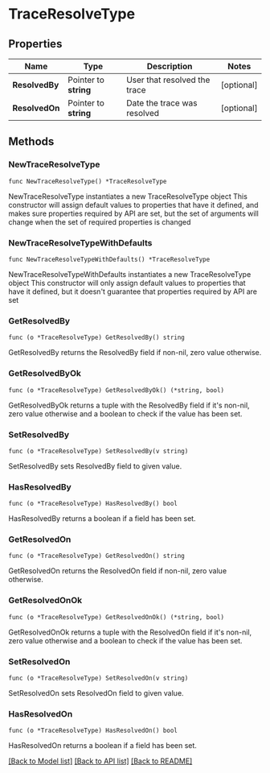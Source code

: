 # TraceResolveType

## Properties

Name | Type | Description | Notes
------------ | ------------- | ------------- | -------------
**ResolvedBy** | Pointer to **string** | User that resolved the trace | [optional] 
**ResolvedOn** | Pointer to **string** | Date the trace was resolved | [optional] 

## Methods

### NewTraceResolveType

`func NewTraceResolveType() *TraceResolveType`

NewTraceResolveType instantiates a new TraceResolveType object
This constructor will assign default values to properties that have it defined,
and makes sure properties required by API are set, but the set of arguments
will change when the set of required properties is changed

### NewTraceResolveTypeWithDefaults

`func NewTraceResolveTypeWithDefaults() *TraceResolveType`

NewTraceResolveTypeWithDefaults instantiates a new TraceResolveType object
This constructor will only assign default values to properties that have it defined,
but it doesn't guarantee that properties required by API are set

### GetResolvedBy

`func (o *TraceResolveType) GetResolvedBy() string`

GetResolvedBy returns the ResolvedBy field if non-nil, zero value otherwise.

### GetResolvedByOk

`func (o *TraceResolveType) GetResolvedByOk() (*string, bool)`

GetResolvedByOk returns a tuple with the ResolvedBy field if it's non-nil, zero value otherwise
and a boolean to check if the value has been set.

### SetResolvedBy

`func (o *TraceResolveType) SetResolvedBy(v string)`

SetResolvedBy sets ResolvedBy field to given value.

### HasResolvedBy

`func (o *TraceResolveType) HasResolvedBy() bool`

HasResolvedBy returns a boolean if a field has been set.

### GetResolvedOn

`func (o *TraceResolveType) GetResolvedOn() string`

GetResolvedOn returns the ResolvedOn field if non-nil, zero value otherwise.

### GetResolvedOnOk

`func (o *TraceResolveType) GetResolvedOnOk() (*string, bool)`

GetResolvedOnOk returns a tuple with the ResolvedOn field if it's non-nil, zero value otherwise
and a boolean to check if the value has been set.

### SetResolvedOn

`func (o *TraceResolveType) SetResolvedOn(v string)`

SetResolvedOn sets ResolvedOn field to given value.

### HasResolvedOn

`func (o *TraceResolveType) HasResolvedOn() bool`

HasResolvedOn returns a boolean if a field has been set.


[[Back to Model list]](../README.md#documentation-for-models) [[Back to API list]](../README.md#documentation-for-api-endpoints) [[Back to README]](../README.md)


